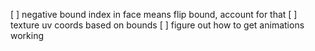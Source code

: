 [ ] negative bound index in face means flip bound, account for that
[ ] texture uv coords based on bounds
[ ] figure out how to get animations working